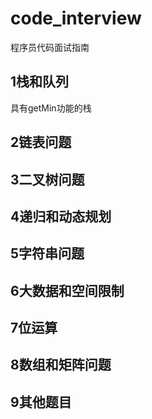 # code_interview
程序员代码面试指南

## 1栈和队列

具有getMin功能的栈
## 2链表问题
## 3二叉树问题
## 4递归和动态规划
## 5字符串问题
## 6大数据和空间限制
## 7位运算
## 8数组和矩阵问题
## 9其他题目
